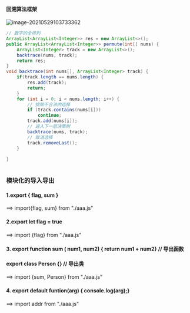 #### 回溯算法框架

![image-20210529103733362](C:\Users\24026\AppData\Roaming\Typora\typora-user-images\image-20210529103733362.png)

```java
// 数字的全排列
ArrayList<ArrayList<Integer>> res = new ArrayList<>();
public ArrayList<ArrayList<Integer>> permute(int[] nums) {
    ArrayList<Integer> track = new ArrayList<>();
    backtrace(nums, track);
    return res;
}
void backtrace(int nums[], ArrayList<Integer> track) {
    if(track.length == nums.length) {
        res.add(track);
        return;
    } 
    for (int i = 0; i < nums.length; i++) {
        // 排除不合法的选择
        if (track.contains(nums[i]))
            continue;
        track.add(nums[i]);
        // 进入下一层决策树
        backtrace(nums, track);
        // 取消选择
        track.removeLast();    
    }
    
}



```

### 模块化的导入导出

#### 1.export { flag, sum }

==> import{flag, sum} from "./aaa.js"

#### 2.export let flag = true

==> import {flag} from "./aaa.js"

#### 3. export function sum ( num1, num2) { return num1 + num2}  // 导出函数

####     export class Person  {}  // 导出类

==> import {sum, Person} from "./aaa.js"

#### 4. export default funtion(arg) { console.log(arg);}

==> import addr from "./aaa.js"



